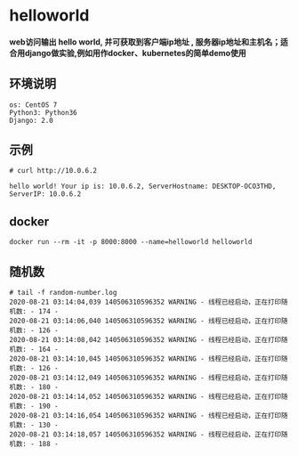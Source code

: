 # helloworld
#### web访问输出 hello world, 并可获取到客户端ip地址 , 服务器ip地址和主机名；适合用django做实验,例如用作docker、kubernetes的简单demo使用

## 环境说明
```
os: CentOS 7
Python3: Python36
Django: 2.0
``` 

## 示例
``` 
# curl http://10.0.6.2

hello world! Your ip is: 10.0.6.2, ServerHostname: DESKTOP-OCO3THD, ServerIP: 10.0.6.2
```
## docker
```
docker run --rm -it -p 8000:8000 --name=helloworld helloworld
```
## 随机数
```
# tail -f random-number.log
2020-08-21 03:14:04,039 140506310596352 WARNING - 线程已经启动，正在打印随机数: - 174 -
2020-08-21 03:14:06,040 140506310596352 WARNING - 线程已经启动，正在打印随机数: - 126 -
2020-08-21 03:14:08,042 140506310596352 WARNING - 线程已经启动，正在打印随机数: - 164 -
2020-08-21 03:14:10,045 140506310596352 WARNING - 线程已经启动，正在打印随机数: - 126 -
2020-08-21 03:14:12,049 140506310596352 WARNING - 线程已经启动，正在打印随机数: - 180 -
2020-08-21 03:14:14,052 140506310596352 WARNING - 线程已经启动，正在打印随机数: - 190 -
2020-08-21 03:14:16,054 140506310596352 WARNING - 线程已经启动，正在打印随机数: - 130 -
2020-08-21 03:14:18,057 140506310596352 WARNING - 线程已经启动，正在打印随机数: - 188 -
```
